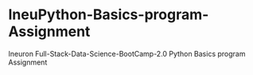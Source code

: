 # IneuPython-Basics-program-Assignment
Ineuron Full-Stack-Data-Science-BootCamp-2.0 Python Basics program Assignment
